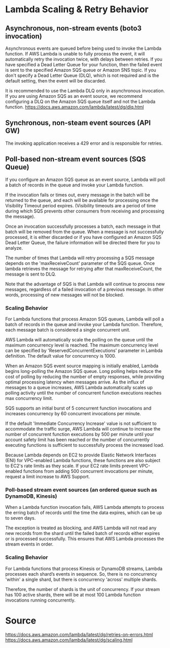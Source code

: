 
# Lambda Scaling & Retry Behavior

## Asynchronous, non-stream events (boto3 invocation)
Asynchronous events are queued before being used
to invoke the Lambda function.
If AWS Lambda is unable to fully process the event,
it will automatically retry the invocation twice,
with delays between retries.
If you have specified a Dead Letter Queue for your function,
then the failed event is sent to the specified
Amazon SQS queue or Amazon SNS topic.
If you don't specify a Dead Letter Queue (DLQ),
which is not required and is the default setting,
then the event will be discarded.

It is recommended to use the Lambda DLQ only in asynchronous invocation.
If you are using Amazon SQS as an event source,
we recommend configuring a DLQ on the Amazon SQS queue itself
and not the Lambda function.
https://docs.aws.amazon.com/lambda/latest/dg/dlq.html


## Synchronous, non-steam event sources (API GW)
The invoking application receives a 429 error and is responsible for retries.


## Poll-based non-stream event sources (SQS Queue)
If you configure an Amazon SQS queue as an event source,
Lambda will poll a batch of records in the queue and
invoke your Lambda function.

If the invocation fails or times out,
every message in the batch will be returned to the queue,
and each will be available for processing once
the Visibility Timeout period expires.
(Visibility timeouts are a period of time
during which SQS prevents other consumers
from receiving and processing the message).

Once an invocation successfully processes a batch,
each message in that batch will be removed from the queue.
When a message is not successfully processed,
it is either discarded or if you have configured
an Amazon SQS Dead Letter Queue,
the failure information will be directed there for you to analyze.

The number of times that Lambda will retry processing a SQS message
depends on the 'maxReceiveCount' parameter of the SQS queue.
Once lambda retrieves the message for retrying after that maxReceiveCount,
the message is sent to DLQ.

Note that the advantage of SQS is that Lambda
will continue to process new messages,
regardless of a failed invocation of a previous message.
In other words, processing of new messages will not be blocked.


### Scaling Behavior
For Lambda functions that process Amazon SQS queues,
Lambda will poll a batch of records in the queue and
invoke your Lambda function.
Therefore, each message batch is considered a single concurrent unit.

AWS Lambda will automatically scale the polling on the queue
until the maximum concurrency level is reached.
The maximum concurrency level can be specified by
'ReservedConcurrentExecutions' parameter in Lambda definition.
The default value for concurrency is 1000.

When an Amazon SQS event source mapping is initially enabled,
Lambda begins long-polling the Amazon SQS queue.
Long polling helps reduce the cost of polling
by reducing the number of empty responses,
while providing optimal processing latency when messages arrive.
As the influx of messages to a queue increases,
AWS Lambda automatically scales up polling activity
until the number of concurrent function executions
reaches max concurrency limit.

SQS supports an initial burst of 5 concurrent function invocations
and increases concurrency by 60 concurrent invocations per minute.


If the default 'Immediate Concurrency Increase' value
is not sufficient to accommodate the traffic surge,
AWS Lambda will continue to increase
the number of concurrent function executions
by 500 per minute until your account safety limit
has been reached or the number of concurrently executing functions
is sufficient to successfully process the increased load.

Because Lambda depends on EC2 to provide Elastic Network Interfaces (ENI)
for VPC-enabled Lambda functions, these functions are also
subject to EC2's rate limits as they scale.
If your EC2 rate limits prevent VPC-enabled functions
from adding 500 concurrent invocations per minute,
request a limit increase to AWS Support.



### Poll-based stream event sources (an ordered queue such as DynamoDB, Kinesis)
When a Lambda function invocation fails,
AWS Lambda attempts to process the erring batch of records
until the time the data expires, which can be up to seven days.

The exception is treated as blocking,
and AWS Lambda will not read any new records
from the shard until the failed batch of records
either expires or is processed successfully.
This ensures that AWS Lambda processes the stream events in order.


### Scaling Behavior
For Lambda functions that process Kinesis or DynamoDB streams,
Lambda processes each shard’s events in sequence.
So, there is no concurrency 'within' a single shard,
but there is concurrency 'across' multiple shards.

Therefore, the number of shards is the unit of concurrency.
If your stream has 100 active shards,
there will be at most 100 Lambda function invocations running concurrently.

**Source**
========
https://docs.aws.amazon.com/lambda/latest/dg/retries-on-errors.html
https://docs.aws.amazon.com/lambda/latest/dg/scaling.html


